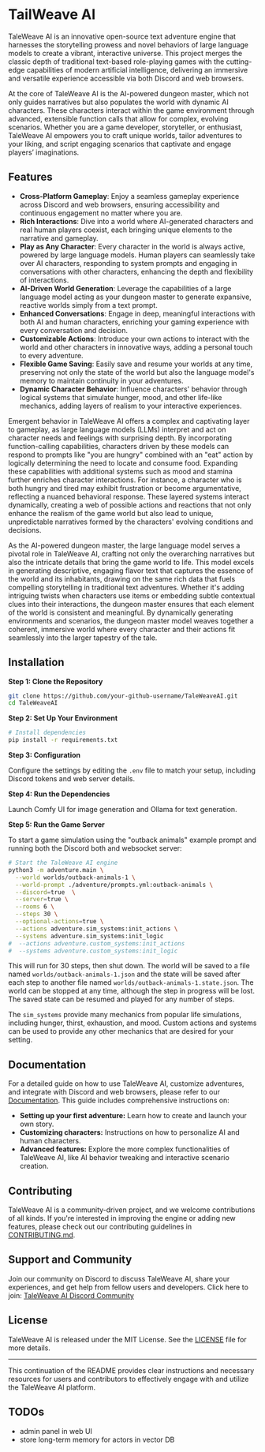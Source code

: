 # TailWeave AI

TaleWeave AI is an innovative open-source text adventure engine that harnesses the storytelling prowess and novel
behaviors of large language models to create a vibrant, interactive universe. This project merges the classic depth of
traditional text-based role-playing games with the cutting-edge capabilities of modern artificial intelligence,
delivering an immersive and versatile experience accessible via both Discord and web browsers.

At the core of TaleWeave AI is the AI-powered dungeon master, which not only guides narratives but also populates the
world with dynamic AI characters. These characters interact within the game environment through advanced, extensible
function calls that allow for complex, evolving scenarios. Whether you are a game developer, storyteller, or enthusiast,
TaleWeave AI empowers you to craft unique worlds, tailor adventures to your liking, and script engaging scenarios that
captivate and engage players’ imaginations.

## Features

- **Cross-Platform Gameplay**: Enjoy a seamless gameplay experience across Discord and web browsers, ensuring
  accessibility and continuous engagement no matter where you are.
- **Rich Interactions**: Dive into a world where AI-generated characters and real human players coexist, each bringing
  unique elements to the narrative and gameplay.
- **Play as Any Character**: Every character in the world is always active, powered by large language models. Human
  players can seamlessly take over AI characters, responding to system prompts and engaging in conversations with other
  characters, enhancing the depth and flexibility of interactions.
- **AI-Driven World Generation**: Leverage the capabilities of a large language model acting as your dungeon master to
  generate expansive, reactive worlds simply from a text prompt.
- **Enhanced Conversations**: Engage in deep, meaningful interactions with both AI and human characters, enriching your
  gaming experience with every conversation and decision.
- **Customizable Actions**: Introduce your own actions to interact with the world and other characters in innovative
  ways, adding a personal touch to every adventure.
- **Flexible Game Saving**: Easily save and resume your worlds at any time, preserving not only the state of the world
  but also the language model's memory to maintain continuity in your adventures.
- **Dynamic Character Behavior**: Influence characters' behavior through logical systems that simulate hunger, mood, and
  other life-like mechanics, adding layers of realism to your interactive experiences.

Emergent behavior in TaleWeave AI offers a complex and captivating layer to gameplay, as large language models (LLMs)
interpret and act on character needs and feelings with surprising depth. By incorporating function-calling capabilities,
characters driven by these models can respond to prompts like "you are hungry" combined with an "eat" action by
logically determining the need to locate and consume food. Expanding these capabilities with additional systems such as
mood and stamina further enriches character interactions. For instance, a character who is both hungry and tired may
exhibit frustration or become argumentative, reflecting a nuanced behavioral response. These layered systems interact
dynamically, creating a web of possible actions and reactions that not only enhance the realism of the game world but
also lead to unique, unpredictable narratives formed by the characters' evolving conditions and decisions.

As the AI-powered dungeon master, the large language model serves a pivotal role in TaleWeave AI, crafting not only the
overarching narratives but also the intricate details that bring the game world to life. This model excels in generating
descriptive, engaging flavor text that captures the essence of the world and its inhabitants, drawing on the same rich
data that fuels compelling storytelling in traditional text adventures. Whether it's adding intriguing twists when
characters use items or embedding subtle contextual clues into their interactions, the dungeon master ensures that each
element of the world is consistent and meaningful. By dynamically generating environments and scenarios, the dungeon
master model weaves together a coherent, immersive world where every character and their actions fit seamlessly into the
larger tapestry of the tale.

## Installation

**Step 1: Clone the Repository**

```bash
git clone https://github.com/your-github-username/TaleWeaveAI.git
cd TaleWeaveAI
```

**Step 2: Set Up Your Environment**

```bash
# Install dependencies
pip install -r requirements.txt
```

**Step 3: Configuration**

Configure the settings by editing the `.env` file to match your setup, including Discord tokens and web server details.

**Step 4: Run the Dependencies**

Launch Comfy UI for image generation and Ollama for text generation.

**Step 5: Run the Game Server**

To start a game simulation using the "outback animals" example prompt and running both the Discord both and websocket server:

```bash
# Start the TaleWeave AI engine
python3 -m adventure.main \
  --world worlds/outback-animals-1 \
  --world-prompt ./adventure/prompts.yml:outback-animals \
  --discord=true  \
  --server=true \
  --rooms 6 \
  --steps 30 \
  --optional-actions=true \
  --actions adventure.sim_systems:init_actions \
  --systems adventure.sim_systems:init_logic
#  --actions adventure.custom_systems:init_actions
#  --systems adventure.custom_systems:init_logic
```

This will run for 30 steps, then shut down. The world will be saved to a file named `worlds/outback-animals-1.json`
and the state will be saved after each step to another file named `worlds/outback-animals-1.state.json`. The world can
be stopped at any time, although the step in progress will be lost. The saved state can be resumed and played for any
number of steps.

The `sim_systems` provide many mechanics from popular life simulations, including hunger, thirst, exhaustion, and mood.
Custom actions and systems can be used to provide any other mechanics that are desired for your setting.

## Documentation

For a detailed guide on how to use TaleWeave AI, customize adventures, and integrate with Discord and web browsers,
please refer to our [Documentation](./docs). This guide includes comprehensive instructions on:

- **Setting up your first adventure:** Learn how to create and launch your own story.
- **Customizing characters:** Instructions on how to personalize AI and human characters.
- **Advanced features:** Explore the more complex functionalities of TaleWeave AI, like AI behavior tweaking and interactive scenario creation.

## Contributing

TaleWeave AI is a community-driven project, and we welcome contributions of all kinds. If you're interested in improving the engine or adding new features, please check out our contributing guidelines in [CONTRIBUTING.md](./CONTRIBUTING.md).

## Support and Community

Join our community on Discord to discuss TaleWeave AI, share your experiences, and get help from fellow users and developers. Click here to join: [TaleWeave AI Discord Community](#)

## License

TaleWeave AI is released under the MIT License. See the [LICENSE](./LICENSE) file for more details.

---

This continuation of the README provides clear instructions and necessary resources for users and contributors to effectively engage with and utilize the TaleWeave AI platform.

## TODOs

- admin panel in web UI
- store long-term memory for actors in vector DB
